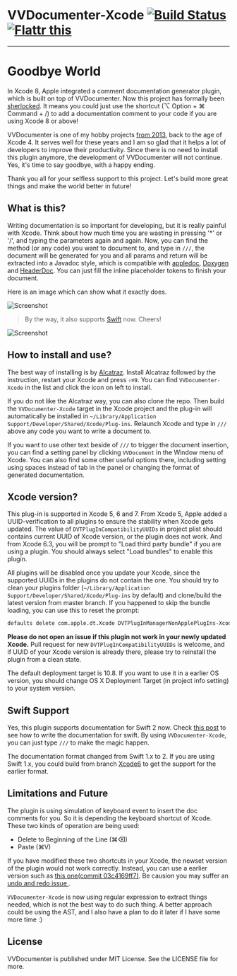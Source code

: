 # VVDocumenter-Xcode [![Build Status](https://api.travis-ci.org/onevcat/VVDocumenter-Xcode.svg)](https://travis-ci.org/onevcat/VVDocumenter-Xcode) <a href="https://flattr.com/submit/auto?user_id=onevcat&url=https%3A%2F%2Fgithub.com%2Fonevcat%2FVVDocumenter-Xcode" target="_blank"><img src="http://api.flattr.com/button/flattr-badge-large.png" alt="Flattr this" title="Flattr this" border="0"></a>
---

# Goodbye World

In Xcode 8, Apple integrated a comment documentation generator plugin, which is built on top of VVDocumenter. Now this project has formally been [sherlocked](http://www.urbandictionary.com/define.php?term=sherlocked&defid=5195210). It means you could just use the shortcut (⌥ Option + ⌘ Command + /) to add a documentation comment to your code if you are using Xcode 8 or above!

VVDocumenter is one of my hobby projects [from 2013](https://github.com/onevcat/VVDocumenter-Xcode/commit/6a2b604713c9fb573e229daece8286dac68ac24a), back to the age of Xcode 4. It serves well for these years and I am so glad that it helps a lot of developers to improve their productivity. Since there is no need to install this plugin anymore, the development of VVDocumenter will not continue. Yes, it's time to say goodbye, with a happy ending.

Thank you all for your selfless support to this project. Let's build more great things and make the world better in future!

## What is this?

Writing documentation is so important for developing, but it is really painful with Xcode. Think about how much time you are wasting in pressing '*' or '/', and typing the parameters again and again. Now, you can find the method (or any code) you want to document to, and type in `///`, the document will be generated for you and all params and return will be extracted into a Javadoc style, which is compatible with [appledoc](https://github.com/tomaz/appledoc), [Doxygen](http://www.stack.nl/~dimitri/doxygen/) and [HeaderDoc](https://developer.apple.com/library/mac/documentation/DeveloperTools/Conceptual/HeaderDoc/intro/intro.html). You can just fill the inline placeholder tokens to finish your document.

Here is an image which can show what it exactly does. 

![Screenshot](https://raw.github.com/onevcat/VVDocumenter-Xcode/master/ScreenShot.gif)

> By the way, it also supports [Swift](https://developer.apple.com/swift/) now. Cheers!

![Screenshot](https://raw.github.com/onevcat/VVDocumenter-Xcode/master/vvdocumenter-swift.gif)

## How to install and use?

The best way of installing is by [Alcatraz](http://alcatraz.io). Install Alcatraz followed by the instruction, restart your Xcode and press `⇧⌘9`. You can find `VVDocumenter-Xcode` in the list and click the icon on left to install.

If you do not like the Alcatraz way, you can also clone the repo. Then build the `VVDocumenter-Xcode` target in the Xcode project and the plug-in will automatically be installed in `~/Library/Application Support/Developer/Shared/Xcode/Plug-ins`. Relaunch Xcode and type in `///` above any code you want to write a document to.

If you want to use other text beside of `///` to trigger the document insertion, you can find a setting panel by clicking `VVDocument` in the Window menu of Xcode. You can also find some other useful options there, including setting using spaces instead of tab in the panel or changing the format of generated documentation.

## Xcode version?

This plug-in is supported in Xcode 5, 6 and 7. From Xcode 5, Apple added a UUID-verification to all plugins to ensure the stability when Xcode gets updated. The value of `DVTPlugInCompatibilityUUIDs` in project plist should contains current UUID of Xcode version, or the plugin does not work. And from Xcode 6.3, you will be prompt to "Load third party bundle" if you are using a plugin. You should always select "Load bundles" to enable this plugin.

All plugins will be disabled once you update your Xcode, since the supported UUIDs in the plugins do not contain the one. You should try to clean your plugins folder (`~/Library/Application Support/Developer/Shared/Xcode/Plug-ins` by default) and clone/build the latest version from master branch. If you happened to skip the bundle loading, you can use this to reset the prompt:

```bash
defaults delete com.apple.dt.Xcode DVTPlugInManagerNonApplePlugIns-Xcode-{your_xcode_version}
```

**Please do not open an issue if this plugin not work in your newly updated Xcode.** Pull request for new `DVTPlugInCompatibilityUUIDs` is welcome, and if UUID of your Xcode version is already there, please try to reinstall the plugin from a clean state.

The default deployment target is 10.8. If you want to use it in a earlier OS version, you should change OS X Deployment Target (in project info setting) to your system version.

## Swift Support

Yes, this plugin supports documentation for Swift 2 now. Check [this post](http://ericasadun.com/2015/06/14/swift-header-documentation-in-xcode-7/) to see how to write the documentation for swift. By using `VVDocumenter-Xcode`, you can just type `///` to make the magic happen.

The documentation format changed from Swift 1.x to 2. If you are using Swift 1.x, you could build from branch [Xcode6](https://github.com/onevcat/VVDocumenter-Xcode/tree/Xcode6) to get the support for the earlier format.

## Limitations and Future

The plugin is using simulation of keyboard event to insert the doc comments for you. So it is depending the keyboard shortcut of Xcode. These two kinds of operation are being used:

* Delete to Beginning of the Line (⌘⌫)
* Paste (⌘V)

If you have modified these two shortcuts in your Xcode, the newset version of the plugin would not work correctly. Instead, you can use a earlier version such as [this one(commit 03c4169ff7)](https://github.com/onevcat/VVDocumenter-Xcode/tree/03c4169ff79b618b9fd3db93dd96652a522ad3e0). Be causion you may suffer an [undo and redo issue ](https://github.com/onevcat/VVDocumenter-Xcode/issues/3).

`VVDocumenter-Xcode` is now using regular expression to extract things needed, which is not the best way to do such thing. A better approach could be using the AST, and I also have a plan to do it later if I have some more time :)

## License

VVDocumenter is published under MIT License. See the LICENSE file for more.


